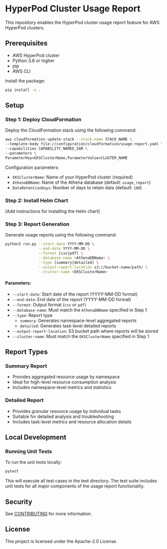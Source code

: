 # HyperPod Cluster Usage Report

This repository enables the HyperPod cluster usage report feature for AWS HyperPod clusters.

## Prerequisites

- AWS HyperPod cluster
- Python 3.8 or higher
- pip
- AWS CLI

Install the package:

```bash
pip install -e .
```

## Setup

### Step 1: Deploy CloudFormation

Deploy the CloudFormation stack using the following command:

```bash
aws cloudformation update-stack --stack-name STACK_NAME \
--template-body file://configuration/cloudformation/usage-report.yaml \
--capabilities CAPABILITY_NAMED_IAM \
--parameters \
ParameterKey=EKSClusterName,ParameterValue=CLUSTER_NAME
```
Configuration parameters:

- `EKSClusterName`: Name of your HyperPod cluster (required)
- `AthenaDBName`: Name of the Athena database (default: `usage_report`)
- `DataRetentionDays`: Number of days to retain data (default: `180`)

### Step 2: Install Helm Chart
[Add instructions for installing the Helm chart]

### Step 3: Report Generation
Generate usage reports using the following command:

```bash
python3 run.py --start-date YYYY-MM-DD \
               --end-date YYYY-MM-DD \
               --format [csv|pdf] \
               --database-name <AthenaDBName> \
               --type [summary|detailed] \
               --output-report-location s3://bucket-name/path/ \
               --cluster-name <EKSClusterName>
```
#### Parameters:
- `--start-date`: Start date of the report (YYYY-MM-DD format)
- `--end-date`: End date of the report (YYYY-MM-DD format)
- `--format`: Output format (`csv` or `pdf`)
- `--database-name`: Must match the `AthenaDBName` specified in Step 1
- `--type`: Report type
  - `summary`: Generates namespace-level aggregated reports
  - `detailed`: Generates task-level detailed reports
- `--output-report-location`: S3 bucket path where reports will be stored
- `--cluster-name`: Must match the `EKSClusterName` specified in Step 1

## Report Types

### Summary Report
- Provides aggregated resource usage by namespace
- Ideal for high-level resource consumption analysis
- Includes namespace-level metrics and statistics

### Detailed Report
- Provides granular resource usage by individual tasks
- Suitable for detailed analysis and troubleshooting
- Includes task-level metrics and resource allocation details

## Local Development

### Running Unit Tests

To run the unit tests locally:
```bash
pytest
```
This will execute all test cases in the test directory. The test suite includes unit tests for all major components of the usage report functionality.

## Security

See [CONTRIBUTING](CONTRIBUTING.md#security-issue-notifications) for more information.

## License

This project is licensed under the Apache-2.0 License.

